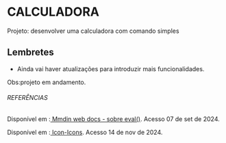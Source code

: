 # CALCULADORA

Projeto: desenvolver uma calculadora com comando simples

## Lembretes

* Ainda vai haver atualizações para introduzir mais funcionalidades.

Obs:projeto em andamento.

###### REFERÊNCIAS
Disponível em :[ Mmdin web docs - sobre eval()](https://developer.mozilla.org/pt-BR/docs/Web/JavaScript/Reference/Global_Objects/eval). Acesso 07 de set de 2024.

Disponível em :[ Icon-Icons](https://icon-icons.com/pt/icone/calculadora/72046). Acesso 14 de nov de 2024.
